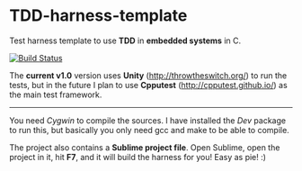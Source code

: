 TDD-harness-template
====================

Test harness template to use __TDD__ in __embedded systems__ in C.

[![Build Status](https://travis-ci.org/tiborsimon/TDD-harness-template.svg?branch=LedDriver)](https://travis-ci.org/tiborsimon/TDD-harness-template)

The __current v1.0__ version uses __Unity__ (http://throwtheswitch.org/) to run the tests, but in the future I plan to use __Cpputest__ (http://cpputest.github.io/) as the main test framework.

---

You need _Cygwin_ to compile the sources. I have installed the _Dev_ package to run this, but basically you only need gcc and make to be able to compile. 

The project also contains a __Sublime project file__. Open Sublime, open the project in it, hit __F7__, and it will build the harness for you! Easy as pie! :)


